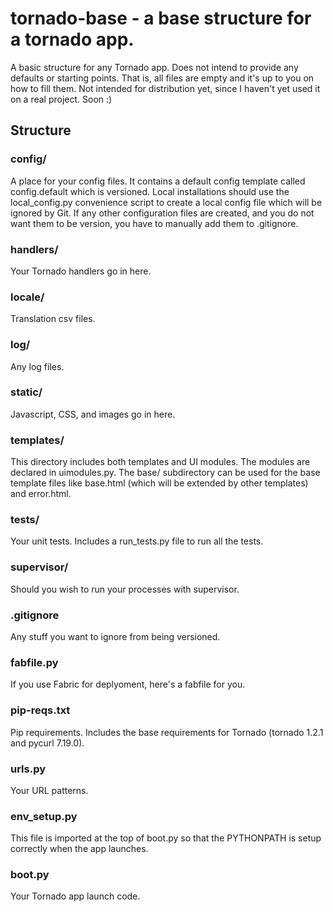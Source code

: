 tornado-base - a base structure for a tornado app.
===================================================

A basic structure for any Tornado app. Does not intend to provide any defaults or starting points. That is,
all files are empty and it's up to you on how to fill them. Not intended for distribution yet, since I haven't yet used it on a real project. Soon :)

## Structure

### config/

A place for your config files. It contains a default config template called
config.default which is versioned. Local installations should use the local_config.py
convenience script to create a local config file which will be ignored by Git. If
any other configuration files are created, and you do not want them to be version, you
have to manually add them to .gitignore.

### handlers/

Your Tornado handlers go in here.

### locale/

Translation csv files.

### log/

Any log files.

### static/

Javascript, CSS, and images go in here.

### templates/

This directory includes both templates and UI modules. The modules are declared in uimodules.py. The base/ subdirectory
can be used for the base template files like base.html (which will be extended by other templates) and error.html.

### tests/

Your unit tests. Includes a run_tests.py file to run all the tests.

### supervisor/

Should you wish to run your processes with supervisor.

### .gitignore

Any stuff you want to ignore from being versioned.

### fabfile.py

If you use Fabric for deplyoment, here's a fabfile for you.

### pip-reqs.txt

Pip requirements. Includes the base requirements for Tornado (tornado 1.2.1 and pycurl 7.19.0).

### urls.py

Your URL patterns.

### env_setup.py

This file is imported at the top of boot.py so that the PYTHONPATH is setup correctly when the app launches.

### boot.py

Your Tornado app launch code.

